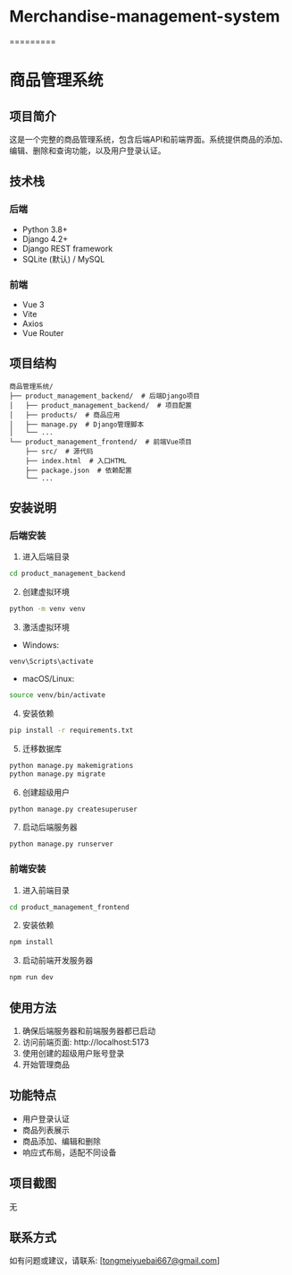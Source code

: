 # Merchandise-management-system
=========
# 商品管理系统

## 项目简介
这是一个完整的商品管理系统，包含后端API和前端界面。系统提供商品的添加、编辑、删除和查询功能，以及用户登录认证。

## 技术栈

### 后端
- Python 3.8+
- Django 4.2+
- Django REST framework
- SQLite (默认) / MySQL

### 前端
- Vue 3
- Vite
- Axios
- Vue Router

## 项目结构
```
商品管理系统/
├── product_management_backend/  # 后端Django项目
│   ├── product_management_backend/  # 项目配置
│   ├── products/  # 商品应用
│   ├── manage.py  # Django管理脚本
│   └── ...
└── product_management_frontend/  # 前端Vue项目
    ├── src/  # 源代码
    ├── index.html  # 入口HTML
    ├── package.json  # 依赖配置
    └── ...
```

## 安装说明

### 后端安装
1. 进入后端目录
```bash
cd product_management_backend
```

2. 创建虚拟环境
```bash
python -m venv venv
```

3. 激活虚拟环境
- Windows:
```bash
venv\Scripts\activate
```
- macOS/Linux:
```bash
source venv/bin/activate
```

4. 安装依赖
```bash
pip install -r requirements.txt
```

5. 迁移数据库
```bash
python manage.py makemigrations
python manage.py migrate
```

6. 创建超级用户
```bash
python manage.py createsuperuser
```

7. 启动后端服务器
```bash
python manage.py runserver
```

### 前端安装
1. 进入前端目录
```bash
cd product_management_frontend
```

2. 安装依赖
```bash
npm install
```

3. 启动前端开发服务器
```bash
npm run dev
```

## 使用方法
1. 确保后端服务器和前端服务器都已启动
2. 访问前端页面: http://localhost:5173
3. 使用创建的超级用户账号登录
4. 开始管理商品

## 功能特点
- 用户登录认证
- 商品列表展示
- 商品添加、编辑和删除
- 响应式布局，适配不同设备

## 项目截图
无

## 联系方式
如有问题或建议，请联系: [tongmeiyuebai667@gmail.com]
